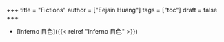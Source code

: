+++
title = "Fictions"
author = ["Eejain Huang"]
tags = ["toc"]
draft = false
+++

-   [Inferno 目色]({{< relref "Inferno 目色" >}})
